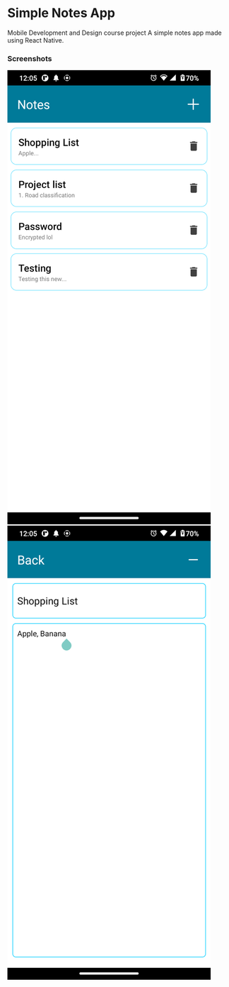 # Simple Notes App

Mobile Development and Design course project
A simple notes app made using React Native. 

### Screenshots
![Home Page](screenshots/s1.png)
![Write Notes](screenshots/s2.png)
